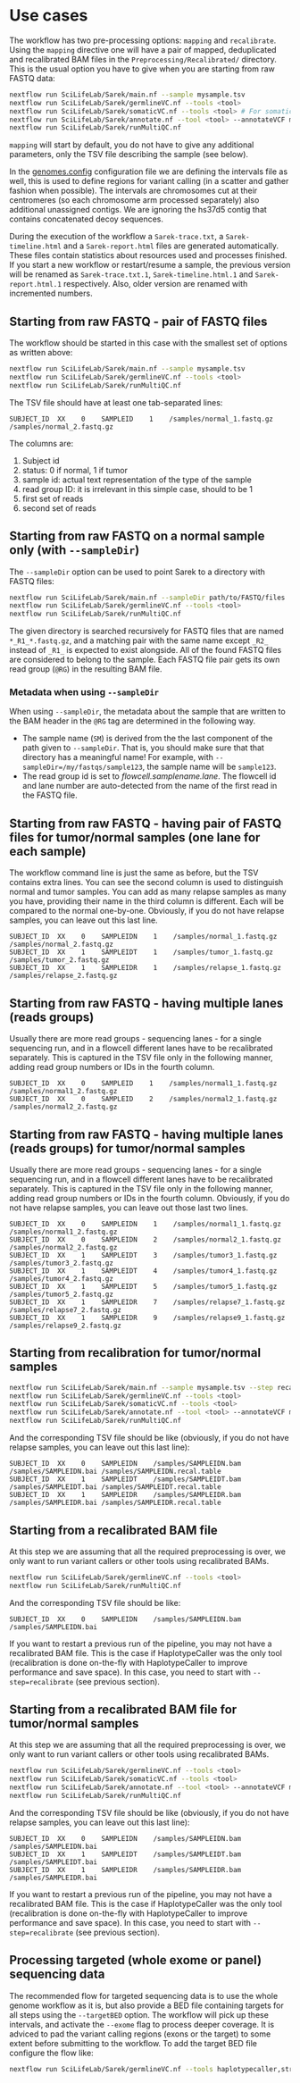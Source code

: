 # Use cases

The workflow has two pre-processing options: `mapping` and `recalibrate`.
Using the `mapping` directive one will have a pair of mapped, deduplicated and recalibrated BAM files in the `Preprocessing/Recalibrated/` directory.
This is the usual option you have to give when you are starting from raw FASTQ data:

```bash
nextflow run SciLifeLab/Sarek/main.nf --sample mysample.tsv
nextflow run SciLifeLab/Sarek/germlineVC.nf --tools <tool>
nextflow run SciLifeLab/Sarek/somaticVC.nf --tools <tool> # For somatic only
nextflow run SciLifeLab/Sarek/annotate.nf --tool <tool> --annotateVCF myfile.vcf # For somatic only
nextflow run SciLifeLab/Sarek/runMultiQC.nf
```

`mapping` will start by default, you do not have to give any additional parameters, only the TSV file describing the sample (see below).

In the [genomes.config](https://github.com/SciLifeLab/Sarek/blob/master/conf/genomes.config) configuration file we are defining the intervals file as well, this is used to define regions for variant calling (in a scatter and gather fashion when possible).
The intervals are chromosomes cut at their centromeres (so each chromosome arm processed separately) also additional unassigned contigs.
We are ignoring the hs37d5 contig that contains concatenated decoy sequences.

During the execution of the workflow a `Sarek-trace.txt`, a `Sarek-timeline.html` and a `Sarek-report.html` files are generated automatically.
These files contain statistics about resources used and processes finished.
If you start a new workflow or restart/resume a sample, the previous version will be renamed as `Sarek-trace.txt.1`, `Sarek-timeline.html.1` and `Sarek-report.html.1` respectively.
Also, older version are renamed with incremented numbers.

## Starting from raw FASTQ - pair of FASTQ files

The workflow should be started in this case with the smallest set of options as written above:

```bash
nextflow run SciLifeLab/Sarek/main.nf --sample mysample.tsv
nextflow run SciLifeLab/Sarek/germlineVC.nf --tools <tool>
nextflow run SciLifeLab/Sarek/runMultiQC.nf
```

The TSV file should have at least one tab-separated lines:

```
SUBJECT_ID  XX    0    SAMPLEID    1    /samples/normal_1.fastq.gz    /samples/normal_2.fastq.gz
```

The columns are:

1. Subject id
2. status: 0 if normal, 1 if tumor
3. sample id: actual text representation of the type of the sample
4. read group ID: it is irrelevant in this simple case, should to be 1
5. first set of reads
6. second set of reads

## Starting from raw FASTQ on a normal sample only (with `--sampleDir`)

The `--sampleDir` option can be used to point Sarek to a directory with FASTQ files:
```bash
nextflow run SciLifeLab/Sarek/main.nf --sampleDir path/to/FASTQ/files
nextflow run SciLifeLab/Sarek/germlineVC.nf --tools <tool>
nextflow run SciLifeLab/Sarek/runMultiQC.nf
```
The given directory is searched recursively for FASTQ files that are named `*_R1_*.fastq.gz`, and a matching pair with the same name except `_R2_` instead of `_R1_` is expected to exist alongside.
All of the found FASTQ files are considered to belong to the sample.
Each FASTQ file pair gets its own read group (`@RG`) in the resulting BAM file.

### Metadata when using `--sampleDir`

When using `--sampleDir`, the metadata about the sample that are written to the BAM header in the `@RG` tag are determined in the following way.

- The sample name (`SM`) is derived from the the last component of the path given to `--sampleDir`.
That is, you should make sure that that directory has a meaningful name! For example, with `--sampleDir=/my/fastqs/sample123`, the sample name will be `sample123`.
- The read group id is set to *flowcell.samplename.lane*.
The flowcell id and lane number are auto-detected from the name of the first read in the FASTQ file.

## Starting from raw FASTQ - having pair of FASTQ files for tumor/normal samples (one lane for each sample)

The workflow command line is just the same as before, but the TSV contains extra lines.
You can see the second column is used to distinguish normal and tumor samples.
You can add as many relapse samples as many you have, providing their name in the third column is different.
Each will be compared to the normal one-by-one.
Obviously, if you do not have relapse samples, you can leave out this last line.

```
SUBJECT_ID  XX    0    SAMPLEIDN    1    /samples/normal_1.fastq.gz    /samples/normal_2.fastq.gz
SUBJECT_ID  XX    1    SAMPLEIDT    1    /samples/tumor_1.fastq.gz    /samples/tumor_2.fastq.gz
SUBJECT_ID  XX    1    SAMPLEIDR    1    /samples/relapse_1.fastq.gz    /samples/relapse_2.fastq.gz
```

## Starting from raw FASTQ - having multiple lanes (reads groups)

Usually there are more read groups - sequencing lanes - for a single sequencing run, and in a flowcell different lanes have to be recalibrated separately.
This is captured in the TSV file only in the following manner, adding read group numbers or IDs in the fourth column.

```
SUBJECT_ID  XX    0    SAMPLEID    1    /samples/normal1_1.fastq.gz    /samples/normal1_2.fastq.gz
SUBJECT_ID  XX    0    SAMPLEID    2    /samples/normal2_1.fastq.gz    /samples/normal2_2.fastq.gz
```

## Starting from raw FASTQ - having multiple lanes (reads groups) for tumor/normal samples

Usually there are more read groups - sequencing lanes - for a single sequencing run, and in a flowcell different lanes have to be recalibrated separately.
This is captured in the TSV file only in the following manner, adding read group numbers or IDs in the fourth column.
Obviously, if you do not have relapse samples, you can leave out those last two lines.

```
SUBJECT_ID  XX    0    SAMPLEIDN    1    /samples/normal1_1.fastq.gz    /samples/normal1_2.fastq.gz
SUBJECT_ID  XX    0    SAMPLEIDN    2    /samples/normal2_1.fastq.gz    /samples/normal2_2.fastq.gz
SUBJECT_ID  XX    1    SAMPLEIDT    3    /samples/tumor3_1.fastq.gz    /samples/tumor3_2.fastq.gz
SUBJECT_ID  XX    1    SAMPLEIDT    4    /samples/tumor4_1.fastq.gz    /samples/tumor4_2.fastq.gz
SUBJECT_ID  XX    1    SAMPLEIDT    5    /samples/tumor5_1.fastq.gz    /samples/tumor5_2.fastq.gz
SUBJECT_ID  XX    1    SAMPLEIDR    7    /samples/relapse7_1.fastq.gz    /samples/relapse7_2.fastq.gz
SUBJECT_ID  XX    1    SAMPLEIDR    9    /samples/relapse9_1.fastq.gz    /samples/relapse9_2.fastq.gz
```

## Starting from recalibration for tumor/normal samples

```bash
nextflow run SciLifeLab/Sarek/main.nf --sample mysample.tsv --step recalibrate
nextflow run SciLifeLab/Sarek/germlineVC.nf --tools <tool>
nextflow run SciLifeLab/Sarek/somaticVC.nf --tools <tool>
nextflow run SciLifeLab/Sarek/annotate.nf --tool <tool> --annotateVCF myfile.vcf
nextflow run SciLifeLab/Sarek/runMultiQC.nf
```

And the corresponding TSV file should be like (obviously, if you do not have relapse samples, you can leave out this last line):

```
SUBJECT_ID  XX    0    SAMPLEIDN    /samples/SAMPLEIDN.bam    /samples/SAMPLEIDN.bai /samples/SAMPLEIDN.recal.table
SUBJECT_ID  XX    1    SAMPLEIDT    /samples/SAMPLEIDT.bam    /samples/SAMPLEIDT.bai /samples/SAMPLEIDT.recal.table
SUBJECT_ID  XX    1    SAMPLEIDR    /samples/SAMPLEIDR.bam    /samples/SAMPLEIDR.bai /samples/SAMPLEIDR.recal.table
```

## Starting from a recalibrated BAM file

At this step we are assuming that all the required preprocessing is over, we only want to run variant callers or other tools using recalibrated BAMs.

```bash
nextflow run SciLifeLab/Sarek/germlineVC.nf --tools <tool>
nextflow run SciLifeLab/Sarek/runMultiQC.nf
```

And the corresponding TSV file should be like:

```
SUBJECT_ID  XX    0    SAMPLEIDN    /samples/SAMPLEIDN.bam    /samples/SAMPLEIDN.bai
```

If you want to restart a previous run of the pipeline, you may not have a recalibrated BAM file.
This is the case if HaplotypeCaller was the only tool (recalibration is done on-the-fly with HaplotypeCaller to improve performance and save space).
In this case, you need to start with `--step=recalibrate` (see previous section).

## Starting from a recalibrated BAM file for tumor/normal samples

At this step we are assuming that all the required preprocessing is over, we only want to run variant callers or other tools using recalibrated BAMs.

```bash
nextflow run SciLifeLab/Sarek/germlineVC.nf --tools <tool>
nextflow run SciLifeLab/Sarek/somaticVC.nf --tools <tool>
nextflow run SciLifeLab/Sarek/annotate.nf --tool <tool> --annotateVCF myfile.vcf
nextflow run SciLifeLab/Sarek/runMultiQC.nf
```

And the corresponding TSV file should be like (obviously, if you do not have relapse samples, you can leave out this last line):

```
SUBJECT_ID  XX    0    SAMPLEIDN    /samples/SAMPLEIDN.bam    /samples/SAMPLEIDN.bai
SUBJECT_ID  XX    1    SAMPLEIDT    /samples/SAMPLEIDT.bam    /samples/SAMPLEIDT.bai
SUBJECT_ID  XX    1    SAMPLEIDR    /samples/SAMPLEIDR.bam    /samples/SAMPLEIDR.bai
```
If you want to restart a previous run of the pipeline, you may not have a recalibrated BAM file.
This is the case if HaplotypeCaller was the only tool (recalibration is done on-the-fly with HaplotypeCaller to improve performance and save space).
In this case, you need to start with `--step=recalibrate` (see previous section).

## Processing targeted (whole exome or panel) sequencing data

The recommended flow for targeted sequencing data is to use the whole genome workflow as it is, but also provide a BED file containing targets for all steps using the `--targetBED` option. 
The workflow will pick up these intervals, and activate the `--exome` flag to process deeper coverage. It is adviced to pad the variant calling
regions (exons or the target) to some extent before submitting to the workflow. To add the target BED file configure the flow like:

```bash
nextflow run SciLifeLab/Sarek/germlineVC.nf --tools haplotypecaller,strelka,mutect2 --targetBED targets.bed --sample my_panel.tsv
```
